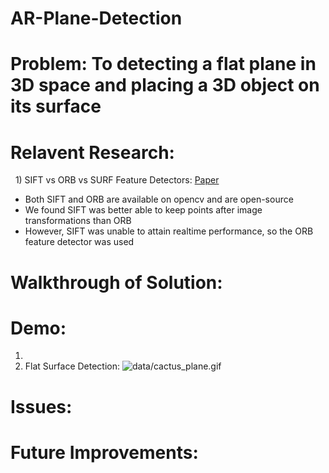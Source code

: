 # AR-Plane-Detection
# Problem: To detecting a flat plane in 3D space and placing a 3D object on its surface

# Relavent Research:  
&nbsp;&nbsp;1) SIFT vs ORB vs SURF Feature Detectors: [Paper](https://arxiv.org/abs/1710.02726)  
  * Both SIFT and ORB are available on opencv and are open-source  
  * We found SIFT was better able to keep points after image transformations than ORB  
  * However, SIFT was unable to attain realtime performance, so the ORB feature detector was used  

# Walkthrough of Solution:

# Demo:  
1)
2) Flat Surface Detection:
   ![data/cactus_plane.gif](https://github.com/supreethub/AR-Plane-Detection/blob/main/data/cactus_plane.gif)
# Issues:

# Future Improvements: 
